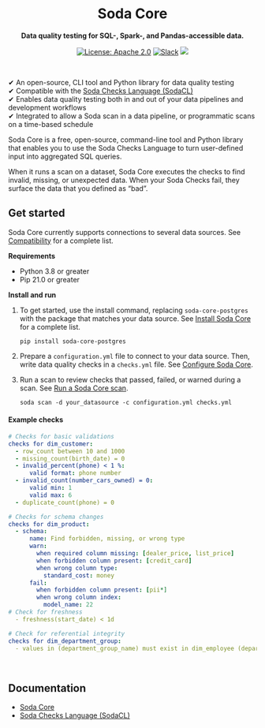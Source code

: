 
<h1 align="center">Soda Core</h1>
<p align="center"><b>Data quality testing for SQL-, Spark-, and Pandas-accessible data.</b></p>

<p align="center">
  <a href="https://github.com/sodadata/soda-core/blob/main/LICENSE"><img src="https://img.shields.io/badge/license-Apache%202-blue.svg" alt="License: Apache 2.0"></a>
  <a href="https://join.slack.com/t/soda-community/shared_invite/zt-m77gajo1-nXJF7JtbbRht2zwaiLb9pg"><img alt="Slack" src="https://img.shields.io/badge/chat-slack-green.svg"></a>
  <a href="#"><img src="https://static.pepy.tech/personalized-badge/soda-core?period=total&units=international_system&left_color=black&right_color=green&left_text=Downloads"></a>
</p>
<br />


&#10004;  An open-source, CLI tool and Python library for data quality testing<br />
&#10004;  Compatible with the <a href="https://docs.soda.io/soda-cl/soda-cl-overview.html" target="_blank">Soda Checks Language (SodaCL)</a>  <br />
&#10004;  Enables data quality testing both in and out of your data pipelines and development workflows<br />
&#10004;  Integrated to allow a Soda scan in a data pipeline, or programmatic scans on a time-based schedule <br />


Soda Core is a free, open-source, command-line tool and Python library that enables you to use the Soda Checks Language to turn user-defined input into aggregated SQL queries. 

When it runs a scan on a dataset, Soda Core executes the checks to find invalid, missing, or unexpected data. When your Soda Checks fail, they surface the data that you defined as “bad”.



## Get started

Soda Core currently supports connections to several data sources. See [Compatibility](https://docs.soda.io/soda-core/installation.html#compatibility) for a complete list.

**Requirements**
* Python 3.8 or greater
* Pip 21.0 or greater


**Install and run**
1. To get started, use the install command, replacing `soda-core-postgres` with the package that matches your data source.  See [Install Soda Core](https://docs.soda.io/soda-core/installation.html#install) for a complete list.<br />
    ```shell
    pip install soda-core-postgres
    ```

2. Prepare a `configuration.yml` file to connect to your data source. Then, write data quality checks in a `checks.yml` file. See [Configure Soda Core](https://docs.soda.io/soda-core/configuration.html#configuration-instructions).

3. Run a scan to review checks that passed, failed, or warned during a scan. See [Run a Soda Core scan](https://docs.soda.io/soda-core/scan-core.html).
    ```shell
    soda scan -d your_datasource -c configuration.yml checks.yml
    ```

#### Example checks
```yaml
# Checks for basic validations
checks for dim_customer:
  - row_count between 10 and 1000
  - missing_count(birth_date) = 0
  - invalid_percent(phone) < 1 %:
      valid format: phone number
  - invalid_count(number_cars_owned) = 0:
      valid min: 1
      valid max: 6
  - duplicate_count(phone) = 0

# Checks for schema changes
checks for dim_product:
  - schema:
      name: Find forbidden, missing, or wrong type
      warn:
        when required column missing: [dealer_price, list_price]
        when forbidden column present: [credit_card]
        when wrong column type:
          standard_cost: money
      fail:
        when forbidden column present: [pii*]
        when wrong column index:
          model_name: 22
# Check for freshness 
  - freshness(start_date) < 1d

# Check for referential integrity
checks for dim_department_group:
  - values in (department_group_name) must exist in dim_employee (department_name)
```
<br />

## Documentation

* [Soda Core](https://docs.soda.io/soda-core/overview-main.html)
* [Soda Checks Language (SodaCL)](https://docs.soda.io/soda-cl/soda-cl-overview.html)

